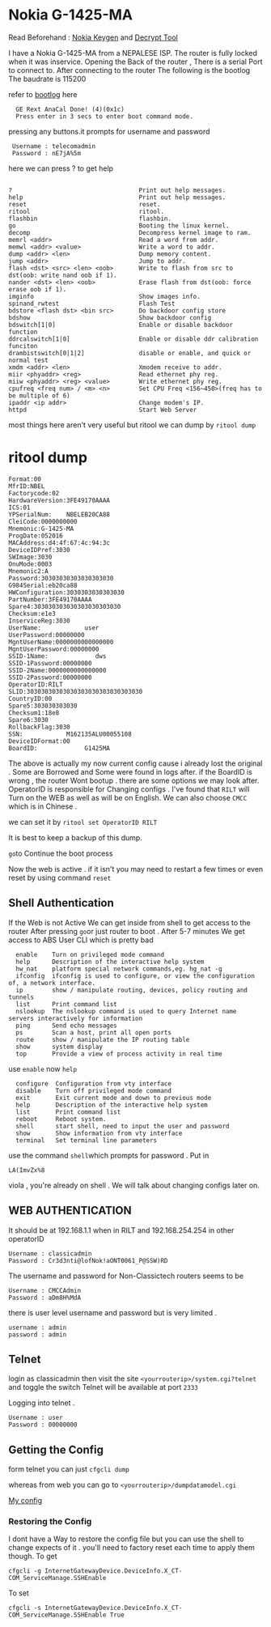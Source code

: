# Nokia G-1425-MA

Read Beforehand : [Nokia Keygen](https://git.lsd.cat/g/nokia-keygen) and [Decrypt Tool](https://gist.github.com/thedroidgeek/80c379aa43b71015d71da130f85a435a)


I have a Nokia G-1425-MA from a NEPALESE ISP. The router is fully locked when it was inservice.
Opening the Back of the router , There is a serial Port to connect to. After connecting to the router The following is the bootlog
The baudrate is 115200

refer to [bootlog](https://github.com/diwash5/nokia_G-1425-MA/blob/main/bootlog.log) here
```
  GE Rext AnaCal Done! (4)(0x1c)
  Press enter in 3 secs to enter boot command mode.
```
pressing any buttons.it prompts for username and password

```
 Username : telecomadmin
 Password : nE7jA%5m
```

here we can press ? to get help


```

?                                   Print out help messages.
help                                Print out help messages.
reset                               reset.
ritool                              ritool.
flashbin                            flashbin.
go                                  Booting the linux kernel.
decomp                              Decompress kernel image to ram.
memrl <addr>                        Read a word from addr.
memwl <addr> <value>                Write a word to addr.
dump <addr> <len>                   Dump memory content.
jump <addr>                         Jump to addr.
flash <dst> <src> <len> <oob>       Write to flash from src to dst(oob: write nand oob if 1).
nander <dst> <len> <oob>            Erase flash from dst(oob: force erase oob if 1).
imginfo                             Show images info.
spinand_rwtest                      Flash Test
bdstore <flash dst> <bin src>       Do backdoor config store
bdshow                              Show backdoor config
bdswitch[1|0]                       Enable or disable backdoor function
ddrcalswitch[1|0]                   Enable or disable ddr calibration funciton
drambistswitch[0|1|2]               disable or enable, and quick or normal test
xmdm <addr> <len>                   Xmodem receive to addr.
miir <phyaddr> <reg>                Read ethernet phy reg.
miiw <phyaddr> <reg> <value>        Write ethernet phy reg.
cpufreq <freq num> / <m> <n>        Set CPU Freq <156~450>(freq has to be multiple of 6)
ipaddr <ip addr>                    Change modem's IP.
httpd                               Start Web Server

```
most things here aren't very useful but ritool 
we can dump by ```ritool dump```

# ritool dump
```
Format:00
MfrID:NBEL
Factorycode:02
HardwareVersion:3FE49170AAAA
ICS:01
YPSerialNum:    NBELEB20CA88
CleiCode:0000000000
Mnemonic:G-1425-MA
ProgDate:052016
MACAddress:d4:4f:67:4c:94:3c
DeviceIDPref:3030
SWImage:3030
OnuMode:0003
Mnemonic2:A
Password:30303030303030303030
G984Serial:eb20ca88
HWConfiguration:3030303030303030
PartNumber:3FE49170AAAA
Spare4:303030303030303030303030
Checksum:e1e3
InserviceReg:3030
UserName:            user
UserPassword:00000000
MgntUserName:0000000000000000
MgntUserPassword:00000000
SSID-1Name:             dws
SSID-1Password:00000000
SSID-2Name:0000000000000000
SSID-2Password:00000000
OperatorID:RILT
SLID:30303030303030303030303030303030
CountryID:00
Spare5:303030303030
Checksum1:18e8
Spare6:3030
RollbackFlag:3030
SSN:            M162135ALU00055108
DeviceIDFormat:00
BoardID:             G1425MA
```

The above is actually my now current config cause i already lost the original . Some are Borrowed and Some were found in logs after.
if the BoardID is wrong , the router Wont bootup . there are some options we may look after.
OperatorID is responsible for Changing configs . I've found that ```RILT``` will Turn on the WEB as well as will be on English. We can also choose ```CMCC``` which is in Chinese .

we can set it by
```ritool set OperatorID RILT```


It is best to keep a backup of this dump.
 
 ```go```to Continue the boot process

Now the web is active . if it isn't you may need to restart a few times or even reset by using command ```reset```

## Shell Authentication
If the Web is not Active We can get inside from shell to get access to the router
After pressing ```go```or just router to boot . After 5-7 minutes We get access to ABS User CLI which is pretty bad 
```
  enable    Turn on privileged mode command
  help      Description of the interactive help system
  hw_nat    platform special network commands,eg. hg_nat -g
  ifconfig  ifconfig is used to configure, or view the configuration of, a network interface.
  ip        show / manipulate routing, devices, policy routing and tunnels
  list      Print command list
  nslookup  The nslookup command is used to query Internet name servers interactively for information
  ping      Send echo messages
  ps        Scan a host, print all open ports
  route     show / manipulate the IP routing table
  show      system display
  top       Provide a view of process activity in real time
```


use ```enable``` now ```help```


```
  configure  Configuration from vty interface
  disable    Turn off privileged mode command
  exit       Exit current mode and down to previous mode
  help       Description of the interactive help system
  list       Print command list
  reboot     Reboot system.
  shell      start shell, need to input the user and password
  show       Show information from vty interface
  terminal   Set terminal line parameters
```

use the command ```shell```which prompts for password . Put in
```
LA(ImvZx%8
```
 viola , you're already on shell . We will talk about changing configs later on.
## WEB AUTHENTICATION

It should be at 192.168.1.1 when in RILT and 192.168.254.254 in other operatorID

```
Username : classicadmin
Password : Cr3d3nti@lofNok!aONT0061_P@SSW)RD
```
The username and password for Non-Classictech routers seems to be

```
Username : CMCCAdmin
Password : aDm8H%MdA
```

there is user level username and password but is very limited .
```
username : admin
password : admin
```

## Telnet

login as classicadmin then visit the site ```<yourrouterip>/system.cgi?telnet``` and toggle the switch
Telnet will be available at port ```2333```

Logging into telnet . 
```
Username : user
Password : 00000000
```

## Getting the Config


form telnet you can just ```cfgcli dump ```

whereas from web you can go to ```<yourrouterip>/dumpdatamodel.cgi```


[My config](https://github.com/diwash5/nokia_G-1425-MA/blob/main/fullconfig.xml)  

### Restoring the Config

I dont have a Way to restore the config file but you can use the shell to change expects of it . you'll need to factory reset each time to apply them though.
To get
``` 
cfgcli -g InternetGatewayDevice.DeviceInfo.X_CT-COM_ServiceManage.SSHEnable
```

To set
```
cfgcli -s InternetGatewayDevice.DeviceInfo.X_CT-COM_ServiceManage.SSHEnable True
```



